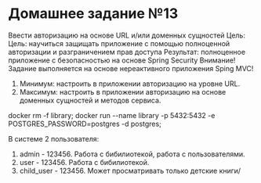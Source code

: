 # Домашнее задание №13
Ввести авторизацию на основе URL и/или доменных сущностей
Цель: Цель: научиться защищать приложение с помощью полноценной авторизации и разграничением прав доступа Результат: полноценное приложение с безопасностью на основе Spring Security
Внимание! Задание выполняется на основе нереактивного приложения Sping MVC!

1. Минимум: настроить в приложении авторизацию на уровне URL.
2. Максимум: настроить в приложении авторизацию на основе доменных сущностей и методов сервиса.

docker rm -f library; docker run --name library -p 5432:5432 -e POSTGRES_PASSWORD=postgres -d postgres;

В системе 2 пользователя:
1. admin - 123456. Работа с бибилиотекой, работа с пользователями.
2. user - 123456. Работа с бибилиотекой.
3. child_user - 123456. Может просматривать только детские книги/